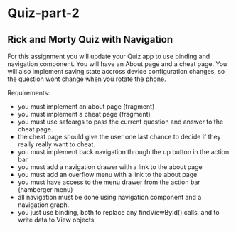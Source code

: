 # Quiz-part-2
## Rick and Morty Quiz with Navigation 

For this assignment you will update your Quiz app to use binding and navigation component. You will have an About page and a cheat page. You will also implement saving state accross device configuration changes, so the question wont change when you rotate the phone.

Requirements:
  
* you must implement an about page (fragment)
* you must implement a cheat page (fragment)
* you must use safeargs to pass the current question and answer to the cheat page. 
* the cheat page should give the user one last chance to decide if they really really want to cheat. 
* you must implement back navigation through the up button in the action bar
* you must add a navigation drawer with a link to the about page
* you must add an overflow menu with a link to the about page
* you must have access to the menu drawer from the action bar (hamberger menu)
* all navigation must be done using navigation component and a navigation graph. 
* you just use binding, both to replace any findViewById() calls, and to write data to View objects 




